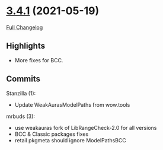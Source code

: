 # [3.4.1](https://github.com/WeakAuras/WeakAuras2/tree/3.4.1) (2021-05-19)

[Full Changelog](https://github.com/WeakAuras/WeakAuras2/compare/3.4.0...3.4.1)

## Highlights

 - More fixes for BCC. 

## Commits

Stanzilla (1):

- Update WeakAurasModelPaths from wow.tools

mrbuds (3):

- use weakauras fork of LibRangeCheck-2.0 for all versions
- BCC & Classic packages fixes
- retail pkgmeta should ignore ModelPathsBCC

